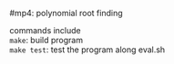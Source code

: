 #mp4: polynomial root finding

commands include  
`make`: build program  
`make test`: test the program along eval.sh  

